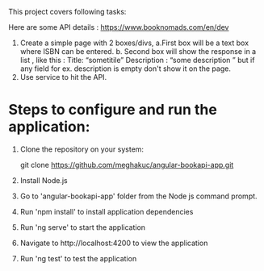 This project covers following tasks:

Here are some API details :
https://www.booknomads.com/en/dev
 
1. Create a simple page with 2  boxes/divs, 
    a.First box will be a text box where ISBN can be entered. 
    b. Second box will show the response in a list , like this :
        Title: “sometitile” 
        Description : “some description ” but if any field for ex. description is empty don't show it on the page.
2. Use service to hit the API. 

# Steps to configure and run the application:

1. Clone the repository on your system:

    git clone https://github.com/meghakuc/angular-bookapi-app.git

2. Install Node.js

3. Go to 'angular-bookapi-app' folder from the Node js command prompt.

4. Run 'npm install' to install application dependencies

5. Run 'ng serve' to start the application

6. Navigate to http://localhost:4200 to view the application

7. Run 'ng test' to test the application
